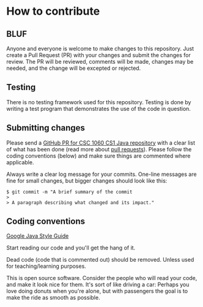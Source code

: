 # How to contribute

## BLUF

Anyone and everyone is welcome to make changes to this repository. Just create a
Pull Request (PR) with your changes and submit the changes for review. The PR
will be reviewed, comments will be made, changes may be needed, and the change
will be excepted or rejected.

## Testing

There is no testing framework used for this repository. Testing is done by
writing a test program that demonstrates the use of the code in question.

## Submitting changes

Please send a
[GitHub PR for CSC 1060 CS1 Java repository](https://github.com/PatrickMcDougle/CSC-1060-CS1-Java/pulls)
with a clear list of what has been done (read more about
[pull requests](http://help.github.com/pull-requests/)). Please follow the
coding conventions (below) and make sure things are commented where applicable.

Always write a clear log message for your commits. One-line messages are fine
for small changes, but bigger changes should look like this:

    $ git commit -m "A brief summary of the commit
    >
    > A paragraph describing what changed and its impact."

## Coding conventions

[Google Java Style Guide](https://google.github.io/styleguide/javaguide.html)

Start reading our code and you'll get the hang of it.

Dead code (code that is commented out) should be removed. Unless used for
teaching/learning purposes.

This is open source software. Consider the people who will read your code, and
make it look nice for them. It's sort of like driving a car: Perhaps you love
doing donuts when you're alone, but with passengers the goal is to make the
ride as smooth as possible.
